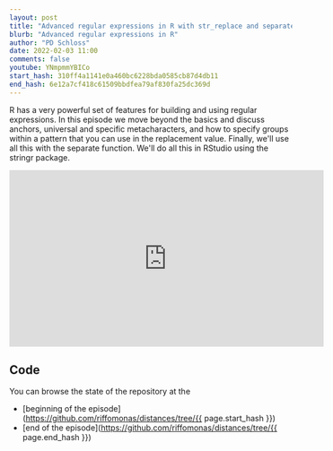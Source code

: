 ```yaml
---
layout: post
title: "Advanced regular expressions in R with str_replace and separate (CC184)"
blurb: "Advanced regular expressions in R"
author: "PD Schloss"
date: 2022-02-03 11:00
comments: false
youtube: YNmpmmYBICo
start_hash: 310ff4a1141e0a460bc6228bda0585cb87d4db11
end_hash: 6e12a7cf418c61509bbdfea79af830fa25dc369d
---
```


R has a very powerful set of features for building and using regular expressions. In this episode we move beyond the basics and discuss anchors, universal and specific metacharacters, and how to specify groups within a pattern that you can use in the replacement value. Finally, we'll use all this with the separate function. We'll do all this in RStudio using the stringr package.


<iframe style="margin: 0 auto;display:block;" width="560" height="315" src="https://www.youtube.com/embed/{{ page.youtube }}" frameborder="0" allow="accelerometer; autoplay; encrypted-media; gyroscope; picture-in-picture" allowfullscreen></iframe>


## Code

You can browse the state of the repository at the
* [beginning of the episode](https://github.com/riffomonas/distances/tree/{{ page.start_hash }})
* [end of the episode](https://github.com/riffomonas/distances/tree/{{ page.end_hash }})
